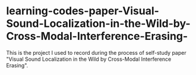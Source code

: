 # learning-codes-paper-Visual-Sound-Localization-in-the-Wild-by-Cross-Modal-Interference-Erasing-

This is the project I used to record during the process of self-study paper "Visual Sound Localization in the Wild by Cross-Modal Interference Erasing".
